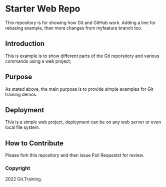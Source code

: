 # Starter Web Repo

This repository is for showing how Git and GitHub work.
Adding a line for rebasing example, then more changes from 
myfeature branch too.

## Introduction

This is example is to show different parts of the Git reporsitory and various
commands using a web project;

## Purpose

As stated above, the main purpose is to provide simple examples for Git
training demos.


## Deployment

This is a simple web project, deployment can be on any web server or even 
local file system.


## How to Contribute

Please fork this repository and then issue Pull Requestst for review.


### Copyright

2022 Git.Training.

